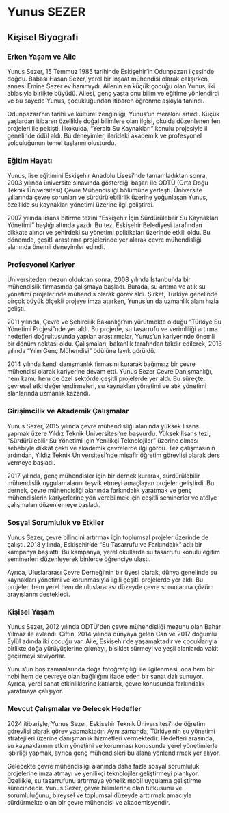 # Yunus SEZER

## Kişisel Biyografi

### Erken Yaşam ve Aile

Yunus Sezer, 15 Temmuz 1985 tarihinde Eskişehir’in Odunpazarı ilçesinde doğdu. Babası Hasan Sezer, yerel bir inşaat mühendisi olarak çalışırken, annesi Emine Sezer ev hanımıydı. Ailenin en küçük çocuğu olan Yunus, iki ablasıyla birlikte büyüdü. Ailesi, genç yaşta onu bilim ve eğitime yönlendirdi ve bu sayede Yunus, çocukluğundan itibaren öğrenme aşkıyla tanındı.

Odunpazarı’nın tarihi ve kültürel zenginliği, Yunus’un merakını artırdı. Küçük yaşlardan itibaren özellikle doğal bilimlere olan ilgisi, okulda düzenlenen fen projeleri ile pekişti. İlkokulda, “Yeraltı Su Kaynakları” konulu projesiyle il genelinde ödül aldı. Bu deneyimler, ilerideki akademik ve profesyonel yolculuğunun temel taşlarını oluşturdu.

### Eğitim Hayatı

Yunus, lise eğitimini Eskişehir Anadolu Lisesi’nde tamamladıktan sonra, 2003 yılında üniversite sınavında gösterdiği başarı ile ODTÜ (Orta Doğu Teknik Üniversitesi) Çevre Mühendisliği bölümüne yerleşti. Üniversite yıllarında çevre sorunları ve sürdürülebilirlik üzerine yoğunlaşan Yunus, özellikle su kaynakları yönetimi üzerine ilgi geliştirdi.

2007 yılında lisans bitirme tezini “Eskişehir İçin Sürdürülebilir Su Kaynakları Yönetimi” başlığı altında yazdı. Bu tez, Eskişehir Belediyesi tarafından dikkate alındı ve şehirdeki su yönetimi politikaları üzerinde etkili oldu. Bu dönemde, çeşitli araştırma projelerinde yer alarak çevre mühendisliği alanında önemli deneyimler edindi.

### Profesyonel Kariyer

Üniversiteden mezun olduktan sonra, 2008 yılında İstanbul'da bir mühendislik firmasında çalışmaya başladı. Burada, su arıtma ve atık su yönetimi projelerinde mühendis olarak görev aldı. Şirket, Türkiye genelinde birçok büyük ölçekli projeye imza atarken, Yunus’un da uzmanlık alanı hızla gelişti.

2011 yılında, Çevre ve Şehircilik Bakanlığı’nın yürütmekte olduğu “Türkiye Su Yönetimi Projesi”nde yer aldı. Bu projede, su tasarrufu ve verimliliği artırma hedefleri doğrultusunda yapılan araştırmalar, Yunus’un kariyerinde önemli bir dönüm noktası oldu. Çalışmaları, bakanlık tarafından takdir edilerek, 2013 yılında “Yılın Genç Mühendisi” ödülüne layık görüldü.

2014 yılında kendi danışmanlık firmasını kurarak bağımsız bir çevre mühendisi olarak kariyerine devam etti. Yunus Sezer Çevre Danışmanlığı, hem kamu hem de özel sektörde çeşitli projelerde yer aldı. Bu süreçte, çevresel etki değerlendirmeleri, su kaynakları yönetimi ve atık yönetimi alanlarında uzmanlık kazandı.

### Girişimcilik ve Akademik Çalışmalar

Yunus Sezer, 2015 yılında çevre mühendisliği alanında yüksek lisans yapmak üzere Yıldız Teknik Üniversitesi’ne başvurdu. Yüksek lisans tezi, “Sürdürülebilir Su Yönetimi İçin Yenilikçi Teknolojiler” üzerine olması sebebiyle dikkat çekti ve akademik çevrelerde ilgi gördü. Tez çalışmasının ardından, Yıldız Teknik Üniversitesi’nde misafir öğretim görevlisi olarak ders vermeye başladı.

2017 yılında, genç mühendisler için bir dernek kurarak, sürdürülebilir mühendislik uygulamalarını teşvik etmeyi amaçlayan projeler geliştirdi. Bu dernek, çevre mühendisliği alanında farkındalık yaratmak ve genç mühendislerin kariyerlerine yön verebilmek için çeşitli seminerler ve atölye çalışmaları düzenlemeye başladı.

### Sosyal Sorumluluk ve Etkiler

Yunus Sezer, çevre bilincini artırmak için toplumsal projeler üzerinde de çalıştı. 2018 yılında, Eskişehir’de “Su Tasarrufu ve Farkındalık” adlı bir kampanya başlattı. Bu kampanya, yerel okullarda su tasarrufu konulu eğitim seminerleri düzenleyerek binlerce öğrenciye ulaştı.

Ayrıca, Uluslararası Çevre Derneği’nin bir üyesi olarak, dünya genelinde su kaynakları yönetimi ve korunmasıyla ilgili çeşitli projelerde yer aldı. Bu projeler, hem yerel hem de uluslararası düzeyde çevre sorunlarına çözüm arayışlarını destekledi.

### Kişisel Yaşam

Yunus Sezer, 2012 yılında ODTÜ'den çevre mühendisliği mezunu olan Bahar Yılmaz ile evlendi. Çiftin, 2014 yılında dünyaya gelen Can ve 2017 doğumlu Eylül adında iki çocuğu var. Aile, Eskişehir’de yaşamaktadır ve çocuklarıyla birlikte doğa yürüyüşlerine çıkmayı, bisiklet sürmeyi ve yeşil alanlarda vakit geçirmeyi seviyorlar.

Yunus’un boş zamanlarında doğa fotoğrafçılığı ile ilgilenmesi, ona hem bir hobi hem de çevreye olan bağlılığını ifade eden bir sanat dalı sunuyor. Ayrıca, yerel sanat etkinliklerine katılarak, çevre konusunda farkındalık yaratmaya çalışıyor.

### Mevcut Çalışmalar ve Gelecek Hedefler

2024 itibariyle, Yunus Sezer, Eskişehir Teknik Üniversitesi’nde öğretim görevlisi olarak görev yapmaktadır. Aynı zamanda, Türkiye’nin su yönetimi stratejileri üzerine danışmanlık hizmetleri vermektedir. Hedefleri arasında, su kaynaklarının etkin yönetimi ve korunması konusunda yerel yönetimlerle işbirliği yapmak, ayrıca genç mühendisleri bu alana yönlendirmek yer alıyor.

Gelecekte çevre mühendisliği alanında daha fazla sosyal sorumluluk projelerine imza atmayı ve yenilikçi teknolojiler geliştirmeyi planlıyor. Özellikle, su tasarrufunu artırmaya yönelik mobil uygulama geliştirme sürecindedir. Yunus Sezer, çevre bilimlerine olan tutkusunu ve sorumluluğunu, bireysel ve toplumsal düzeyde arttırmak amacıyla sürdürmekte olan bir çevre mühendisi ve akademisyendir.